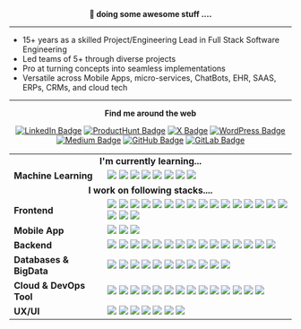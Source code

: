 <div align="center"> <b>🎯 doing some awesome stuff ....  </b></div>

<hr />

- 15+ years as a skilled Project/Engineering Lead in Full Stack Software Engineering
- Led teams of 5+ through diverse projects
- Pro at turning concepts into seamless implementations
- Versatile across Mobile Apps, micro-services, ChatBots, EHR, SAAS, ERPs, CRMs, and cloud tech

<hr />

<div align="center">

<b>Find me around the web</b>

[![LinkedIn Badge](https://img.shields.io/badge/-LinkedIn-ebedf0?style=for-the-badge&logo=Linkedin&logoColor=0A66C2)](https://www.linkedin.com/in/singhmp2k/)
[![ProductHunt Badge](https://img.shields.io/badge/-Product%20Hunt-ebedf0?style=for-the-badge&logo=producthunt&logoColor=DA552F)](https://www.producthunt.com/@singhmp2k)
[![X Badge](https://img.shields.io/badge/-Twitter-ebedf0?style=for-the-badge&logo=x&logoColor=000000)](https://medium.com/@singhmp2k/)
[![WordPress Badge](https://img.shields.io/badge/-WordPress-ebedf0?style=for-the-badge&logo=wordpress&logoColor=21759b)](https://singhmp2k.wordpress.com/)
[![Medium Badge](https://img.shields.io/badge/-Medium-ebedf0?style=for-the-badge&logo=medium&logoColor=000000)](https://medium.com/@singhmp2k/)
[![GitHub Badge](https://img.shields.io/badge/-Github-ebedf0?style=for-the-badge&logo=github&logoColor=181717)](https://github.com/singhmp2k)
[![GitLab Badge](https://img.shields.io/badge/-Gitlab-ebedf0?style=for-the-badge&logo=gitlab&logoColor=FC6D26)](https://gitlab.com/singhmp2k)

</div>

<table style="width: 100%; border: none;" cellspacing="0" cellpadding="0">
  <tr>
    <td colspan="2" align="center"><b>I'm currently learning...</b></td>
  </tr>
  <tr>
    <td><b>Machine Learning</b></td>
    <td>
      <img src="https://img.shields.io/badge/TensorFlow-FF6F00?style=for-the-badge&logo=tensorflow&logoColor=white" />
      <img src="https://img.shields.io/badge/OpenCV-5C3EE8?style=for-the-badge&logo=opencv&logoColor=white" />
      <img src="https://img.shields.io/badge/PyTorch-EE4C2C?style=for-the-badge&logo=pytorch&logoColor=white" />
      <img src="https://img.shields.io/badge/OpenNLP-2C2D2D?style=for-the-badge&logo=OpenNLP&logoColor=EE4C2C" />
      <img src="https://img.shields.io/badge/DialogFlow-FF9800?style=for-the-badge&logo=dialogflow&logoColor=white" />
      <img src="https://img.shields.io/badge/Rasa-5A17EE?style=for-the-badge&logo=rasa&logoColor=white" />
      <img src="https://img.shields.io/badge/Huggingface-2C2D2D?style=for-the-badge&logo=Huggingface&logoColor=white" />
      <img
        src="https://img.shields.io/badge/apache%20spark-E25A1C?style=for-the-badge&logo=apachespark&logoColor=white" />
    </td>
  </tr>
  <tr>
    <td colspan="2" align="center"><b>I work on following stacks....</b></td>
  </tr>
  <tr>
    <td><b>Frontend</b></td>
    <td>
      <img src="https://img.shields.io/badge/JavaScript-F7DF1E?style=for-the-badge&logo=javascript&logoColor=black" />
      <img src="https://img.shields.io/badge/TypeScript-3178C6?style=for-the-badge&logo=typescript&logoColor=white" />
      <img src="https://img.shields.io/badge/React-61DAFB?style=for-the-badge&logo=react&logoColor=black" />
      <img src="https://img.shields.io/badge/Redux-764ABC?style=for-the-badge&logo=redux&logoColor=white" />
      <img src="https://img.shields.io/badge/Angular-DB0A40?style=for-the-badge&logo=angular&logoColor=white" />
      <img src="https://img.shields.io/badge/Bootstrap-7952B3?style=for-the-badge&logo=bootstrap&logoColor=white" />
      <img src="https://img.shields.io/badge/Tailwind-06B6D4?style=for-the-badge&logo=tailwindcss&logoColor=white" />
      <img src="https://img.shields.io/badge/Material--UI-0081CB?style=for-the-badge&logo=material-ui&logoColor=white" />
      <img src="https://img.shields.io/badge/Webpack-8DD6F9?style=for-the-badge&logo=webpack&logoColor=black" />
      <img src="https://img.shields.io/badge/Electron-47848F?style=for-the-badge&logo=electron&logoColor=white" />
      <img src="https://img.shields.io/badge/Grunt-FAA918?style=for-the-badge&logo=grunt&logoColor=white" />
      <img src="https://img.shields.io/badge/Mocha.js-8D6748?style=for-the-badge&logo=mocha&logoColor=white" />
      <img src="https://img.shields.io/badge/Chai.js-A30701?style=for-the-badge&logo=chai&logoColor=white" />
      <img src="https://img.shields.io/badge/Jasmine-8A4182?style=for-the-badge&logo=jasmine&logoColor=white" />
      <img src="https://img.shields.io/badge/Jest-C21325?style=for-the-badge&logo=jest&logoColor=white" />
      <img src="https://img.shields.io/badge/Cypress-69D3A7?style=for-the-badge&logo=cypress&logoColor=white" />
      <img src="https://img.shields.io/badge/mockito-43B02A?style=for-the-badge&logo=mockito&logoColor=white" />
      <img src="https://img.shields.io/badge/selenium-43B02A?style=for-the-badge&logo=selenium&logoColor=white" />
      <img src="https://img.shields.io/badge/hotjar-FD3A5C?style=for-the-badge&logo=hotjar&logoColor=white" />      
    </td>
  </tr>
  <tr>
    <td><b>Mobile App</b></td>
    <td>
      <img src="https://img.shields.io/badge/React%20Native-61DAFB?style=for-the-badge&logo=react&logoColor=black" />
      <img src="https://img.shields.io/badge/Swift-F05138?style=for-the-badge&logo=swift&logoColor=white" />
      <img src="https://img.shields.io/badge/Kotlin-7F52FF?style=for-the-badge&logo=kotlin&logoColor=white" />
    </td>
  </tr>
  <tr>
    <td><b>Backend</b></td>
    <td>
      <img src="https://img.shields.io/badge/Node.js-5FA04E?style=for-the-badge&logo=nodedotjs&logoColor=white" />
      <img src="https://img.shields.io/badge/Python-3776AB?style=for-the-badge&logo=python&logoColor=white" />
      <img src="https://img.shields.io/badge/Java-f89820?style=for-the-badge&logo=openjdk&logoColor=white" />
      <img src="https://img.shields.io/badge/Go-00ADD8?style=for-the-badge&logo=go&logoColor=white" />      
      <img src="https://img.shields.io/badge/ruby-CC342D?style=for-the-badge&logo=ruby&logoColor=white" />
      <img
        src="https://img.shields.io/badge/ruby%20on%20rails-D30001?style=for-the-badge&logo=rubyonrails&logoColor=white" />
      <img src="https://img.shields.io/badge/C%23-512BD4?style=for-the-badge&logo=csharp&logoColor=white" />
      <img src="https://img.shields.io/badge/c++-00599C?style=for-the-badge&logo=cplusplus&logoColor=white" />
      <img src="https://img.shields.io/badge/Scala-DC322F?style=for-the-badge&logo=scala&logoColor=white" />
      <img src="https://img.shields.io/badge/Perl-39457E?style=for-the-badge&logo=perl&logoColor=white" />
      <img src="https://img.shields.io/badge/GraphQL-E10098?style=for-the-badge&logo=graphql&logoColor=white" />
      <img src="https://img.shields.io/badge/REST%20API-2C2D2D?style=for-the-badge&logo=rest&logoColor=E10098" />
      <img src="https://img.shields.io/badge/Restful-2C2D2D?style=for-the-badge&logo=Restful&logoColor=3776AB" />
      <img src="https://img.shields.io/badge/Swagger-85EA2D?style=for-the-badge&logo=swagger&logoColor=black" />
      <img src="https://img.shields.io/badge/OpenAPI-2C2D2D?style=for-the-badge&logo=OpenAPI&logoColor=3776AB" />
    </td>
  </tr>

  <tr>
    <td><b>Databases & BigData</b></td>
    <td>
      <img src="https://img.shields.io/badge/MongoDb-47A248?style=for-the-badge&logo=mongodb&logoColor=white" />
      <img src="https://img.shields.io/badge/PostgreSQL-4169E1?style=for-the-badge&logo=postgresql&logoColor=white" />
      <img src="https://img.shields.io/badge/MySQL-4479A1?style=for-the-badge&logo=mysql&logoColor=white" />
      <img src="https://img.shields.io/badge/Redis-DC382D?style=for-the-badge&logo=redis&logoColor=white" />
      <img src="https://img.shields.io/badge/Neo4j-4581C3?style=for-the-badge&logo=neo4j&logoColor=white" />
      <img
        src="https://img.shields.io/badge/Apache%20Hadoop-66CCFF?style=for-the-badge&logo=apachehadoop&logoColor=black" />
      <img
        src="https://img.shields.io/badge/apache%20storm-225593?style=for-the-badge&logo=apachestorm&logoColor=white" />
      <img src="https://img.shields.io/badge/apachehive-FDEE21?style=for-the-badge&logo=apachehive&logoColor=black" />
      <img src="https://img.shields.io/badge/Elastic_Search-005571?style=for-the-badge&logo=elasticsearch&logoColor=white" />
      <img src="https://img.shields.io/badge/rabbitmq-FF6600?style=for-the-badge&logo=rabbitmq&logoColor=white" />      
      <img src="https://img.shields.io/badge/sqlite-003B57?style=for-the-badge&logo=sqlite&logoColor=white" />   
    </td>
  </tr>
  <tr>
    <td><b>Cloud & DevOps Tool</b></td>
    <td>
      <img src="https://img.shields.io/badge/AWS-232F3E?style=for-the-badge&logo=amazonaws&logoColor=white" />
      <img src="https://img.shields.io/badge/Heroku-430098?style=for-the-badge&logo=heroku&logoColor=white" />
      <img src="https://img.shields.io/badge/docker-2496ED?style=for-the-badge&logo=docker&logoColor=white" />
      <img src="https://img.shields.io/badge/kubernetes-326CE5?style=for-the-badge&logo=kubernetes&logoColor=white" />
      <img src="https://img.shields.io/badge/firebase-FFCA28?style=for-the-badge&logo=firebase&logoColor=white" />
      <img src="https://img.shields.io/badge/nginx-009639?style=for-the-badge&logo=nginx&logoColor=white" />
      <img src="https://img.shields.io/badge/jenkins-D24939?style=for-the-badge&logo=jenkins&logoColor=white" />
      <img src="https://img.shields.io/badge/travis%20ci-3EAAAF?style=for-the-badge&logo=travisci&logoColor=white" />
      <img src="https://img.shields.io/badge/github-181717?style=for-the-badge&logo=github&logoColor=white" />
      <img src="https://img.shields.io/badge/apachekafka-231F20?style=for-the-badge&logo=apachekafka&logoColor=white" />
      <img src="https://img.shields.io/badge/prometheus-E6522C?style=for-the-badge&logo=prometheus&logoColor=white" />
      <img src="https://img.shields.io/badge/grafana-F46800?style=for-the-badge&logo=grafana&logoColor=white" />
      <img src="https://img.shields.io/badge/kibana-005571?style=for-the-badge&logo=kibana&logoColor=white" />
      <img src="https://img.shields.io/badge/graylog-FF3633?style=for-the-badge&logo=graylog&logoColor=white" />
    </td>
  </tr>
  <tr>
    <td><b>UX/UI</b></td>
    <td>
      <img src="https://img.shields.io/badge/figma-F24E1E?style=for-the-badge&logo=figma&logoColor=white" />
      <img src="https://img.shields.io/badge/adobe%20photoshop-31A8FF?style=for-the-badge&logo=adobephotoshop&logoColor=white" />
      <img src="https://img.shields.io/badge/adobe%20illustrator-FF9A00?style=for-the-badge&logo=adobeillustrator&logoColor=white" />
      <img src="https://img.shields.io/badge/sketch-F7B500?style=for-the-badge&logo=sketch&logoColor=black" />
      <img src="https://img.shields.io/badge/Mockups-2C2D2D?style=for-the-badge&logo=Mockups&logoColor=3776AB" />
      <img src="https://img.shields.io/badge/WireFraming-2C2D2D?style=for-the-badge&logo=WireFraming&logoColor=3776AB" />
      <img src="https://img.shields.io/badge/Prototyping-2C2D2D?style=for-the-badge&logo=Prototyping&logoColor=3776AB" />
    </td>
  </tr>
</table>
